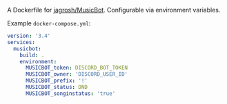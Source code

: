   [jagrosh/MusicBot]: https://github.com/jagrosh/MusicBot

A Dockerfile for [jagrosh/MusicBot]. Configurable via environment variables.

Example `docker-compose.yml`:

```yml
version: '3.4'
services:
  musicbot:
    build: .
    environment:
      MUSICBOT_token: DISCORD_BOT_TOKEN
      MUSICBOT_owner: 'DISCORD_USER_ID'
      MUSICBOT_prefix: '!'
      MUSICBOT_status: DND
      MUSICBOT_songinstatus: 'true'
```

